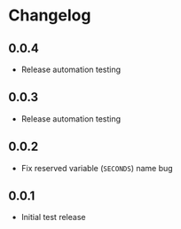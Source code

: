 # Changelog

## 0.0.4

- Release automation testing

## 0.0.3

- Release automation testing

## 0.0.2

- Fix reserved variable (`SECONDS`) name bug

## 0.0.1

- Initial test release
